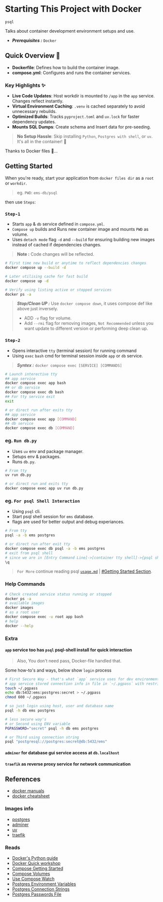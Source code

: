 # Starting This Project with Docker

`psql`

Talks about container development environment setups and use.

- ***Prerequisites :*** `Docker`

## Quick Overview 🚀

- **Dockerfile**: Defines how to build the container image.
- **compose.yml**: Configures and runs the container services.

### Key Highlights ✨

- **Live Code Updates**: Host workdir is mounted to `/app` in the `app` service. Changes reflect instantly.
- **Virtual Environment Caching**: `.venv` is cached separately to avoid unnecessary rebuilds.
- **Optimized Builds**: Tracks `pyproject.toml` and `uv.lock` for faster dependency updates.
- **Mounts SQL Dumps**: Create schema and Insert data for pre-seeding.

> **No Setup Hassle**: Skip installing `Python`, `Postgres with shell`, or `uv`. It's all in the container! 🐳

Thanks to Docker files 🤩...

## Getting Started

When you're ready, start your application from `docker files dir` as a `root` or `workdir`.

> eg. `PWD`: `ems-db/psql`

then use `Steps`:

### `Step-1`

- Starts `app` & `db` service defined in `compose.yml`.
- `Compose up` builds and Runs new container image and mounts `PWD` as volume.
- Uses `detach mode` flag `-d` and `--build` for ensuring building new images instead of cached if dependencies changes.

> **Note :** Code changes will be reflected.

```sh
# First time new build or anytime to reflect dependencies changes
docker compose up --build -d

# Later utilising cache for fast build
docker compose up -d

# Verify using listing active or stopped services
docker ps -a
```

> ***Stop/Clean UP :*** Use `docker compose down`, it uses compose def like above just inversely.
>
> - ADD `-v` flag for volume.
> - Add `--rmi` flag for removing images, `Not Recommended` unless you want update to different version or performing deep clean up.

### `Step-2`

- Opens interactive `tty` (terminal session) for running command
- Using `exec` `bash` cmd for terminal session inside `app` or `db` service.

> ***Syntex :*** `docker compose exec [SERVICE] [COMMANDS]`

```sh
# Launch interective tty 
## app service
docker compose exec app bash
## or db service
docker compose exec db bash
## For tty service exit
exit

# or direct run after exits tty
## app service
docker compose exec app [COMMAND]
## db service
docker compose exec db [COMMAND]
```

### eg. `Run db.py`

- Uses `uv` env and package manager.
- Setups env & packages.
- Runs `db.py`.

```sh
# From tty
uv run db.py

# or direct run and exits tty
docker compose exec app uv run db.py
```

### eg. `For psql Shell Interaction`

- Using `psql` cli.
- Start psql shell session for `ems` database.
- flags are used for better output and debug experiances.

```sh
# From tty
psql -a -b ems postgres

# or direct run after exit tty
docker compose exec db psql -a -b ems postgres
# exit from psql shell
# since we are in [Entry Command Line]->[container tty shell]->{psql shell}
\q
```

> `For More` continue reading psql [`usage.md`](usage.md) | [#Getting Started Section](usage.md#first-activate-venv).

### Help Commands

```sh
# Check created service status running or stopped
docker ps -a
# available images
docker images
# as a root user
docker compose exec -u root app bash 
# help
docker --help
```

### Extra

#### **`app`** service too has `psql` psql-shell install for quick interaction

> Also, You don't need pass, Docker-file handled that.

Some how-to's and ways, below show `login` process

```sh
# First Secure Way - that's what `app` service uses for dev environment
# app service stored connection info in file in `~/.pgpass` with restrictive access
touch ~/.pgpass
echo db:5432:ems:postgres:secret > ~/.pgpass
chmod 600 ~/.pgpass

# so just login using host, user and database name
psql -h db ems postgres

# less secure way's
# or Second using ENV variable
PGPASSWORD="secret" psql -h db ems postgres

# or Third using connection string
psql "postgresql://postgres:secret@db:5432/ems"
```

#### **`adminer`** for database gui service access at `db.localhost`

#### **`traefik`** as reverse proxy service for network communication

## References

- [docker manuals](https://docs.docker.com/build/concepts/dockerfile/)
- [docker cheatsheet](https://docs.docker.com/get-started/docker_cheatsheet.pdf)

### Images info

- [postgres](https://hub.docker.com/_/postgres)
- [adminer](https://hub.docker.com/_/adminer)
- [uv](https://docs.astral.sh/uv/guides/integration/docker/)
- [traefik](https://hub.docker.com/_/traefik)

### Reads

- [Docker's Python guide](https://docs.docker.com/language/python/)
- [Docker Quick workshop](https://docs.docker.com/get-started/workshop/)
- [Compose Getting Started](https://docs.docker.com/compose/gettingstarted/)
- [Compose Volumes](https://docs.docker.com/reference/compose-file/volumes/)
- [Use Compose Watch](https://docs.docker.com/compose/how-tos/file-watch/)
- [Postgres Environment Variables](https://www.postgresql.org/docs/17/libpq-envars.html)
- [Postgres Connection Strings](https://www.postgresql.org/docs/17/libpq-connect.html#LIBPQ-CONNSTRING)
- [Postgres Passwords File](https://www.postgresql.org/docs/17/libpq-pgpass.html)
